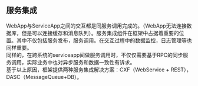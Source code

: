 ## 服务集成

WebApp与ServiceApp之间的交互都是同服务调用完成的。（WebApp无法连接数据库，但是可以连接缓存和消息队列）。服务集成组件在框架中占据着重要的位置。其中不仅包括服务发布，服务调用。在交互过程中的数据监控，日志管理等也同样重要。  
同样的，在跨系统的serviceapp间做服务调用时，不仅仅需要基于RPC的同步服务调用，实际业务中也对异步服务和数据一致性有诉求。  
基于以上原因，框架提供两种服务集成解决方案：CXF（WebService + REST），DASC（MessageQueue+DB）。